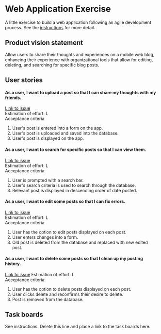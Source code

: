 # Web Application Exercise

A little exercise to build a web application following an agile development process. See the [instructions](instructions.md) for more detail.

## Product vision statement

Allow users to share their thoughts and experiences on a mobile web blog, enhancing their experience with organizational tools that allow for editing, deleting, and searching for specific blog posts.

## User stories

#### As a user, I want to upload a post so that I can share my thoughts with my friends.  
[Link to issue](https://github.com/software-students-fall2023/2-web-app-exercise-team-team-1-team-2/issues/2)  
Estimation of effort: L  
Acceptance criteria:  
1. User's post is entered into a form on the app.
2. User's post is uploaded and saved into the database.
3. User's post is displayed on the app.

#### As a user, I want to search for specific posts so that I can view them.  
[Link to issue](https://github.com/software-students-fall2023/2-web-app-exercise-team-team-1-team-2/issues/3)  
Estimation of effort: L  
Acceptance criteria:
1. User is prompted with a search bar.
2. User's search criteria is used to search through the database.
3. Relevant post is displayed in descending order of date posted.

#### As a user, I want to edit some posts so that I can fix errors.  
[Link to issue](https://github.com/software-students-fall2023/2-web-app-exercise-team-team-1-team-2/issues/4)  
Estimation of effort: L  
Acceptance criteria:  
1. User has the option to edit posts displayed on each post.
2. User enters changes into a form.
3. Old post is deleted from the database and replaced with new edited post.

#### As a user, I want to delete some posts so that I clean up my posting history.  
[Link to issue](https://github.com/software-students-fall2023/2-web-app-exercise-team-team-1-team-2/issues/5)
Estimation of effort: L  
Acceptance criteria:
1. User has the option to delete posts displayed on each post.
2. User clicks delete and reconfirms their desire to delete.
3. Post is removed from the database.

## Task boards

See instructions. Delete this line and place a link to the task boards here.

